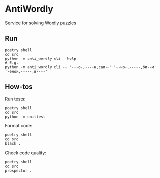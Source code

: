 # AntiWordly

Service for solving Wordly puzzles

## Run

```shell
poetry shell
cd src
python -m anti_wordly.cli --help
# E.g.
python -m anti_wordly.cli -- '---о-,----н,сал--' '--но-,-----,би--м' '-енок,-----,в----'
```


## How-tos

Run tests:

```shell
poetry shell
cd src
python -m unittest
```

Format code:

```shell
poetry shell
cd src
black .
```

Check code quality:

```shell
poetry shell
cd src
prospector .
```